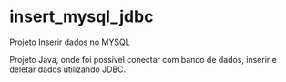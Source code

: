 # insert_mysql_jdbc

Projeto Inserir dados no MYSQL

Projeto Java, onde foi possível conectar com banco de dados, inserir e deletar dados utilizando JDBC.
